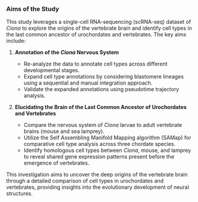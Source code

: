 ### Aims of the Study

This study leverages a single-cell RNA-sequencing (scRNA-seq) dataset of *Ciona* to explore the origins of the vertebrate brain and identify cell types in the last common ancestor of urochordates and vertebrates. The key aims include:

1. **Annotation of the *Ciona* Nervous System**
   - Re-analyze the data to annotate cell types across different developmental stages.
   - Expand cell type annotations by considering blastomere lineages using a sequential and manual integration approach.
   - Validate the expanded annotations using pseudotime trajectory analysis.

2. **Elucidating the Brain of the Last Common Ancestor of Urochordates and Vertebrates**
   - Compare the nervous system of *Ciona* larvae to adult vertebrate brains (mouse and sea lamprey).
   - Utilize the Self Assembling Manifold Mapping algorithm (SAMap) for comparative cell type analysis across three chordate species.
   - Identify homologous cell types between *Ciona*, mouse, and lamprey to reveal shared gene expression patterns present before the emergence of vertebrates.

This investigation aims to uncover the deep origins of the vertebrate brain through a detailed comparison of cell types in urochordates and vertebrates, providing insights into the evolutionary development of neural structures.
